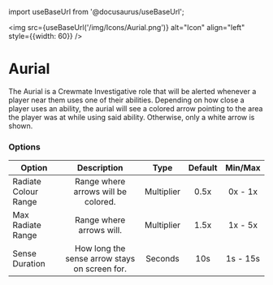 import useBaseUrl from '@docusaurus/useBaseUrl';

<img src={useBaseUrl('/img/Icons/Aurial.png')} alt="Icon" align="left" style={{width: 60}} />
# Aurial

The Aurial is a Crewmate Investigative role that will be alerted whenever a player near them uses one of their abilities.
Depending on how close a player uses an ability, the aurial will see a colored arrow pointing to the area the player was at while using said ability. Otherwise, only a white arrow is shown.

### Options

| Option | Description | Type | Default | Min/Max |
|----------|:-----------------:|:------:|:------:|:------:|
| Radiate Colour Range | Range where arrows will be colored. | Multiplier | 0.5x | 0x - 1x |
| Max Radiate Range | Range where arrows will. | Multiplier | 1.5x | 1x - 5x |
| Sense Duration | How long the sense arrow stays on screen for. | Seconds | 10s | 1s - 15s |